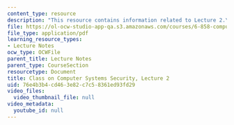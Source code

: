 ```yaml
---
content_type: resource
description: "This resource contains information related to Lecture 2.\r\n"
file: https://ol-ocw-studio-app-qa.s3.amazonaws.com/courses/6-858-computer-systems-security-fall-2014/76e4b3b4cd463e82c7c58361ed93fd29_MIT6_858F14_lec2.pdf
file_type: application/pdf
learning_resource_types:
- Lecture Notes
ocw_type: OCWFile
parent_title: Lecture Notes
parent_type: CourseSection
resourcetype: Document
title: Class on Computer Systems Security, Lecture 2
uid: 76e4b3b4-cd46-3e82-c7c5-8361ed93fd29
video_files:
  video_thumbnail_file: null
video_metadata:
  youtube_id: null
---
```

